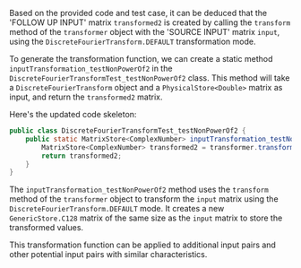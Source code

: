 Based on the provided code and test case, it can be deduced that the 'FOLLOW UP INPUT' matrix `transformed2` is created by calling the `transform` method of the `transformer` object with the 'SOURCE INPUT' matrix `input`, using the `DiscreteFourierTransform.DEFAULT` transformation mode.

To generate the transformation function, we can create a static method `inputTransformation_testNonPowerOf2` in the `DiscreteFourierTransformTest_testNonPowerOf2` class. This method will take a `DiscreteFourierTransform` object and a `PhysicalStore<Double>` matrix as input, and return the `transformed2` matrix.

Here's the updated code skeleton:

```java
public class DiscreteFourierTransformTest_testNonPowerOf2 {
    public static MatrixStore<ComplexNumber> inputTransformation_testNonPowerOf2(DiscreteFourierTransform transformer, PhysicalStore<Double> input) {
        MatrixStore<ComplexNumber> transformed2 = transformer.transform(input, DiscreteFourierTransform.DEFAULT, GenericStore.C128.makeDense(input.size(), 1));
        return transformed2;
    }
}
```

The `inputTransformation_testNonPowerOf2` method uses the `transform` method of the `transformer` object to transform the `input` matrix using the `DiscreteFourierTransform.DEFAULT` mode. It creates a new `GenericStore.C128` matrix of the same size as the `input` matrix to store the transformed values.

This transformation function can be applied to additional input pairs and other potential input pairs with similar characteristics.